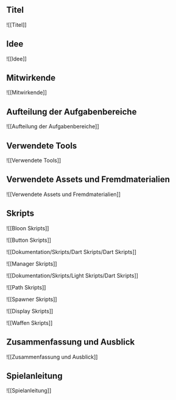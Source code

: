 ## Titel

![[Titel]]


## Idee

![[Idee]]


## Mitwirkende

![[Mitwirkende]]


## Aufteilung der Aufgabenbereiche

![[Aufteilung der Aufgabenbereiche]]


## Verwendete Tools

![[Verwendete Tools]]


## Verwendete Assets und Fremdmaterialien

![[Verwendete Assets und Fremdmaterialien]]


## Skripts

![[Bloon Skripts]]

![[Button Skripts]]

![[Dokumentation/Skripts/Dart Skripts/Dart Skripts]]

![[Manager Skripts]]

![[Dokumentation/Skripts/Light Skripts/Dart Skripts]]

![[Path Skripts]]

![[Spawner Skripts]]

![[Display Skripts]]

![[Waffen Skripts]]

## Zusammenfassung und Ausblick

![[Zusammenfassung und Ausblick]]

## Spielanleitung

![[Spielanleitung]]